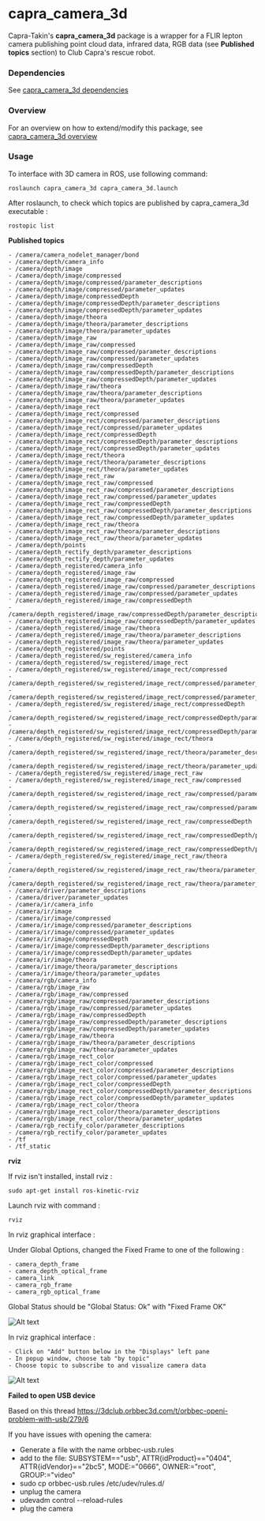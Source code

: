 # capra_camera_3d

 Capra-Takin's **capra_camera_3d** package is a wrapper for
 a FLIR lepton camera publishing point cloud data, infrared data,
 RGB data (see **Published topics** section) to Club Capra's rescue robot.

### Dependencies

See [capra_camera_3d dependencies](doc/dependencies.md)

### Overview

For an overview on how to extend/modify this package,
see [capra_camera_3d overview](doc/overview.md)

### Usage

To interface with 3D camera in ROS, use following command:

    roslaunch capra_camera_3d capra_camera_3d.launch

After roslaunch, to check which topics are published by capra_camera_3d executable :

    rostopic list

**Published topics**

    - /camera/camera_nodelet_manager/bond
    - /camera/depth/camera_info
    - /camera/depth/image
    - /camera/depth/image/compressed
    - /camera/depth/image/compressed/parameter_descriptions
    - /camera/depth/image/compressed/parameter_updates
    - /camera/depth/image/compressedDepth
    - /camera/depth/image/compressedDepth/parameter_descriptions
    - /camera/depth/image/compressedDepth/parameter_updates
    - /camera/depth/image/theora
    - /camera/depth/image/theora/parameter_descriptions
    - /camera/depth/image/theora/parameter_updates
    - /camera/depth/image_raw
    - /camera/depth/image_raw/compressed
    - /camera/depth/image_raw/compressed/parameter_descriptions
    - /camera/depth/image_raw/compressed/parameter_updates
    - /camera/depth/image_raw/compressedDepth
    - /camera/depth/image_raw/compressedDepth/parameter_descriptions
    - /camera/depth/image_raw/compressedDepth/parameter_updates
    - /camera/depth/image_raw/theora
    - /camera/depth/image_raw/theora/parameter_descriptions
    - /camera/depth/image_raw/theora/parameter_updates
    - /camera/depth/image_rect
    - /camera/depth/image_rect/compressed
    - /camera/depth/image_rect/compressed/parameter_descriptions
    - /camera/depth/image_rect/compressed/parameter_updates
    - /camera/depth/image_rect/compressedDepth
    - /camera/depth/image_rect/compressedDepth/parameter_descriptions
    - /camera/depth/image_rect/compressedDepth/parameter_updates
    - /camera/depth/image_rect/theora
    - /camera/depth/image_rect/theora/parameter_descriptions
    - /camera/depth/image_rect/theora/parameter_updates
    - /camera/depth/image_rect_raw
    - /camera/depth/image_rect_raw/compressed
    - /camera/depth/image_rect_raw/compressed/parameter_descriptions
    - /camera/depth/image_rect_raw/compressed/parameter_updates
    - /camera/depth/image_rect_raw/compressedDepth
    - /camera/depth/image_rect_raw/compressedDepth/parameter_descriptions
    - /camera/depth/image_rect_raw/compressedDepth/parameter_updates
    - /camera/depth/image_rect_raw/theora
    - /camera/depth/image_rect_raw/theora/parameter_descriptions
    - /camera/depth/image_rect_raw/theora/parameter_updates
    - /camera/depth/points
    - /camera/depth_rectify_depth/parameter_descriptions
    - /camera/depth_rectify_depth/parameter_updates
    - /camera/depth_registered/camera_info
    - /camera/depth_registered/image_raw
    - /camera/depth_registered/image_raw/compressed
    - /camera/depth_registered/image_raw/compressed/parameter_descriptions
    - /camera/depth_registered/image_raw/compressed/parameter_updates
    ⁻ /camera/depth_registered/image_raw/compressedDepth
    - /camera/depth_registered/image_raw/compressedDepth/parameter_descriptions
    - /camera/depth_registered/image_raw/compressedDepth/parameter_updates
    - /camera/depth_registered/image_raw/theora
    - /camera/depth_registered/image_raw/theora/parameter_descriptions
    - /camera/depth_registered/image_raw/theora/parameter_updates
    - /camera/depth_registered/points
    - /camera/depth_registered/sw_registered/camera_info
    - /camera/depth_registered/sw_registered/image_rect
    - /camera/depth_registered/sw_registered/image_rect/compressed
    - /camera/depth_registered/sw_registered/image_rect/compressed/parameter_descriptions
    - /camera/depth_registered/sw_registered/image_rect/compressed/parameter_updates
    - /camera/depth_registered/sw_registered/image_rect/compressedDepth
    - /camera/depth_registered/sw_registered/image_rect/compressedDepth/parameter_descriptions
    - /camera/depth_registered/sw_registered/image_rect/compressedDepth/parameter_updates
    - /camera/depth_registered/sw_registered/image_rect/theora
    - /camera/depth_registered/sw_registered/image_rect/theora/parameter_descriptions
    - /camera/depth_registered/sw_registered/image_rect/theora/parameter_updates
    - /camera/depth_registered/sw_registered/image_rect_raw
    - /camera/depth_registered/sw_registered/image_rect_raw/compressed
    - /camera/depth_registered/sw_registered/image_rect_raw/compressed/parameter_descriptions
    - /camera/depth_registered/sw_registered/image_rect_raw/compressed/parameter_updates
    - /camera/depth_registered/sw_registered/image_rect_raw/compressedDepth
    - /camera/depth_registered/sw_registered/image_rect_raw/compressedDepth/parameter_descriptions
    - /camera/depth_registered/sw_registered/image_rect_raw/compressedDepth/parameter_updates
    - /camera/depth_registered/sw_registered/image_rect_raw/theora
    - /camera/depth_registered/sw_registered/image_rect_raw/theora/parameter_descriptions
    - /camera/depth_registered/sw_registered/image_rect_raw/theora/parameter_updates
    - /camera/driver/parameter_descriptions
    - /camera/driver/parameter_updates
    - /camera/ir/camera_info
    - /camera/ir/image
    - /camera/ir/image/compressed
    - /camera/ir/image/compressed/parameter_descriptions
    - /camera/ir/image/compressed/parameter_updates
    - /camera/ir/image/compressedDepth
    - /camera/ir/image/compressedDepth/parameter_descriptions
    - /camera/ir/image/compressedDepth/parameter_updates
    - /camera/ir/image/theora
    - /camera/ir/image/theora/parameter_descriptions
    - /camera/ir/image/theora/parameter_updates
    - /camera/rgb/camera_info
    - /camera/rgb/image_raw
    - /camera/rgb/image_raw/compressed
    - /camera/rgb/image_raw/compressed/parameter_descriptions
    - /camera/rgb/image_raw/compressed/parameter_updates
    - /camera/rgb/image_raw/compressedDepth
    - /camera/rgb/image_raw/compressedDepth/parameter_descriptions
    - /camera/rgb/image_raw/compressedDepth/parameter_updates
    - /camera/rgb/image_raw/theora
    - /camera/rgb/image_raw/theora/parameter_descriptions
    - /camera/rgb/image_raw/theora/parameter_updates
    - /camera/rgb/image_rect_color
    - /camera/rgb/image_rect_color/compressed
    - /camera/rgb/image_rect_color/compressed/parameter_descriptions
    - /camera/rgb/image_rect_color/compressed/parameter_updates
    - /camera/rgb/image_rect_color/compressedDepth
    - /camera/rgb/image_rect_color/compressedDepth/parameter_descriptions
    - /camera/rgb/image_rect_color/compressedDepth/parameter_updates
    - /camera/rgb/image_rect_color/theora
    - /camera/rgb/image_rect_color/theora/parameter_descriptions
    - /camera/rgb/image_rect_color/theora/parameter_updates
    - /camera/rgb_rectify_color/parameter_descriptions
    - /camera/rgb_rectify_color/parameter_updates
    - /tf
    - /tf_static

**rviz**

If rviz isn't installed, install rviz :

    sudo apt-get install ros-kinetic-rviz

Launch rviz with command :

    rviz
  
In rviz graphical interface :
  
  Under Global Options, changed the Fixed Frame to one of the following :
    
    - camera_depth_frame
    - camera_depth_optical_frame
    - camera_link
    - camera_rgb_frame
    - camera_rgb_optical_frame

  Global Status should be "Global Status: Ok" with "Fixed Frame OK"
  
  ![Alt text](doc/display_pane.png "Display Pane")
  
  In rviz graphical interface :
  
    - Click on "Add" button below in the "Displays" left pane
    - In popup window, choose tab "by topic"
    - Choose topic to subscribe to and visualize camera data
    
  ![Alt text](doc/rviz_topics.png "Popup Window")
  
**Failed to open USB device**

Based on this thread https://3dclub.orbbec3d.com/t/orbbec-openi-problem-with-usb/279/6

If you have issues with opening the camera:

 * Generate a file with the name orbbec-usb.rules
 * add to the file: SUBSYSTEM=="usb", ATTR{idProduct}=="0404", ATTR{idVendor}=="2bc5", MODE:="0666", OWNER:="root", GROUP:="video"
 * sudo cp orbbec-usb.rules /etc/udev/rules.d/
 * unplug the camera
 * udevadm control --reload-rules
 * plug the camera
 
